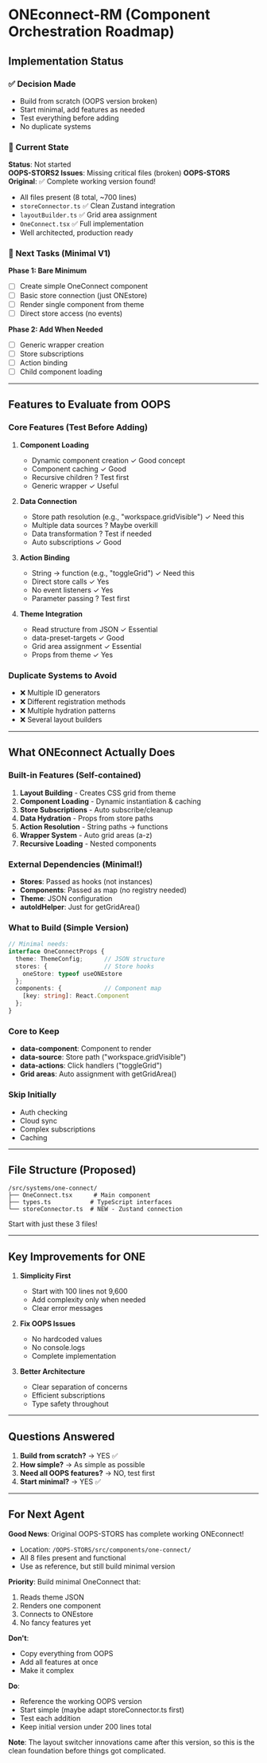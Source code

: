 # ONEconnect-RM (Component Orchestration Roadmap)

## Implementation Status

### ✅ Decision Made
- Build from scratch (OOPS version broken)
- Start minimal, add features as needed
- Test everything before adding
- No duplicate systems

### 🚫 Current State
**Status**: Not started  
**OOPS-STORS2 Issues**: Missing critical files (broken)
**OOPS-STORS Original**: ✅ Complete working version found!
- All files present (8 total, ~700 lines)
- `storeConnector.ts` ✅ Clean Zustand integration
- `layoutBuilder.ts` ✅ Grid area assignment  
- `OneConnect.tsx` ✅ Full implementation
- Well architected, production ready

### 🔄 Next Tasks (Minimal V1)
**Phase 1: Bare Minimum**
- [ ] Create simple OneConnect component
- [ ] Basic store connection (just ONEstore)
- [ ] Render single component from theme
- [ ] Direct store access (no events)

**Phase 2: Add When Needed**
- [ ] Generic wrapper creation
- [ ] Store subscriptions 
- [ ] Action binding
- [ ] Child component loading

---

## Features to Evaluate from OOPS

### Core Features (Test Before Adding)

1. **Component Loading**
   - Dynamic component creation ✓ Good concept
   - Component caching ✓ Good
   - Recursive children ? Test first
   - Generic wrapper ✓ Useful

2. **Data Connection**  
   - Store path resolution (e.g., "workspace.gridVisible") ✓ Need this
   - Multiple data sources ? Maybe overkill
   - Data transformation ? Test if needed
   - Auto subscriptions ✓ Good

3. **Action Binding**
   - String → function (e.g., "toggleGrid") ✓ Need this
   - Direct store calls ✓ Yes
   - No event listeners ✓ Yes
   - Parameter passing ? Test first

4. **Theme Integration**
   - Read structure from JSON ✓ Essential
   - data-preset-targets ✓ Good
   - Grid area assignment ✓ Essential
   - Props from theme ✓ Yes

### Duplicate Systems to Avoid
- ❌ Multiple ID generators
- ❌ Different registration methods  
- ❌ Multiple hydration patterns
- ❌ Several layout builders

---

## What ONEconnect Actually Does

### Built-in Features (Self-contained)
1. **Layout Building** - Creates CSS grid from theme
2. **Component Loading** - Dynamic instantiation & caching
3. **Store Subscriptions** - Auto subscribe/cleanup
4. **Data Hydration** - Props from store paths
5. **Action Resolution** - String paths → functions
6. **Wrapper System** - Auto grid areas (a-z)
7. **Recursive Loading** - Nested components

### External Dependencies (Minimal!)
- **Stores**: Passed as hooks (not instances)
- **Components**: Passed as map (no registry needed)
- **Theme**: JSON configuration
- **autoIdHelper**: Just for getGridArea()

### What to Build (Simple Version)

```typescript
// Minimal needs:
interface OneConnectProps {
  theme: ThemeConfig;      // JSON structure
  stores: {                // Store hooks
    oneStore: typeof useONEstore
  };
  components: {            // Component map
    [key: string]: React.Component
  };
}
```

### Core to Keep
- **data-component**: Component to render
- **data-source**: Store path ("workspace.gridVisible")
- **data-actions**: Click handlers ("toggleGrid")
- **Grid areas**: Auto assignment with getGridArea()

### Skip Initially
- Auth checking
- Cloud sync
- Complex subscriptions  
- Caching

---

## File Structure (Proposed)

```
/src/systems/one-connect/
├── OneConnect.tsx      # Main component
├── types.ts           # TypeScript interfaces
└── storeConnector.ts  # NEW - Zustand connection
```

Start with just these 3 files!

---

## Key Improvements for ONE

1. **Simplicity First**
   - Start with 100 lines not 9,600
   - Add complexity only when needed
   - Clear error messages

2. **Fix OOPS Issues**
   - No hardcoded values
   - No console.logs
   - Complete implementation

3. **Better Architecture**
   - Clear separation of concerns
   - Efficient subscriptions
   - Type safety throughout

---

## Questions Answered

1. **Build from scratch?** → YES ✅
2. **How simple?** → As simple as possible
3. **Need all OOPS features?** → NO, test first
4. **Start minimal?** → YES ✅

---

## For Next Agent

**Good News**: Original OOPS-STORS has complete working ONEconnect!
- Location: `/OOPS-STORS/src/components/one-connect/`
- All 8 files present and functional
- Use as reference, but still build minimal version

**Priority**: Build minimal OneConnect that:
1. Reads theme JSON
2. Renders one component 
3. Connects to ONEstore
4. No fancy features yet

**Don't**:
- Copy everything from OOPS
- Add all features at once
- Make it complex

**Do**:
- Reference the working OOPS version
- Start simple (maybe adapt storeConnector.ts first)
- Test each addition
- Keep initial version under 200 lines total

**Note**: The layout switcher innovations came after this version, so this is the clean foundation before things got complicated.